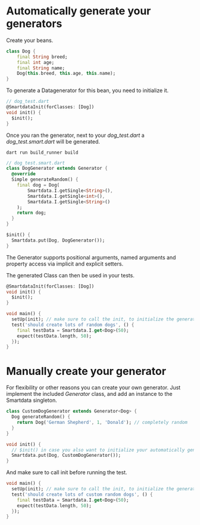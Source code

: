 # Automatically generate your generators

Create your beans.

```dart
class Dog {
    final String breed;
    final int age;
    final String name;
    Dog(this.breed, this.age, this.name);
}
```
To generate a Datagenerator for this bean, you need to initialize it.

```dart
// dog_test.dart
@SmartdataInit(forClasses: [Dog])
void init() {
  $init();
}
```

Once you ran the generator, next to your _dog_test.dart_ a _dog_test.smart.dart_ will be generated.

```
dart run build_runner build
```

```dart
// dog_test.smart.dart
class DogGenerator extends Generator {
  @override
  Simple generateRandom() {
    final dog = Dog(
        Smartdata.I.getSingle<String>(),
        Smartdata.I.getSingle<int>(),
        Smartdata.I.getSingle<String>()
    );
    return dog;
  }
}

$init() {
  Smartdata.put(Dog, DogGenerator());
}
```

The Generator supports positional arguments, named arguments and property access via implicit and explicit setters.

The generated Class can then be used in your tests.
```dart
@SmartdataInit(forClasses: [Dog])
void init() {
  $init();
}

void main() {
  setUp(init); // make sure to call the init, to initialize the generator map
  test('should create lots of random dogs', () {
    final testData = Smartdata.I.get<Dog>(50);
    expect(testData.length, 50);
  });
}
```
# Manually create your generator
For flexibility or other reasons you can create your own generator.
Just implement the included _Generator_ class, and add an instance to the Smartdata singleton.
```dart
class CustomDogGenerator extends Generator<Dog> {
  Dog generateRandom() {
    return Dog('German Shepherd', 1, 'Donald'); // completely random
  }
}

void init() {
  // $init() in case you also want to initialize your automatically generated generators
  Smartdata.put(Dog, CustomDogGenerator());
}
```
And make sure to call init before running the test.
```dart
void main() {
  setUp(init); // make sure to call the init, to initialize the generator map
  test('should create lots of custom random dogs', () {
    final testData = Smartdata.I.get<Dog>(50);
    expect(testData.length, 50);
  });
}
```